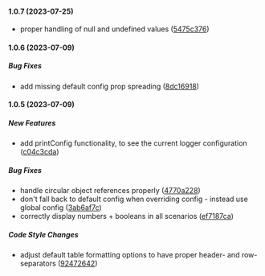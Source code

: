 #### 1.0.7 (2023-07-25)

*  proper handling of null and undefined values ([5475c376](https://github.com/maks-io/cheese-log/commit/5475c376d6b14d156753bd43bb9b79ea4ece3996))

#### 1.0.6 (2023-07-09)

##### Bug Fixes

*  add missing default config prop spreading ([8dc16918](https://github.com/maks-io/cheese-log/commit/8dc16918ef28e5102a897bd459f4bbfc22355496))

#### 1.0.5 (2023-07-09)

##### New Features

*  add printConfig functionality, to see the current logger configuration ([c04c3cda](https://github.com/maks-io/cheese-log/commit/c04c3cda404dd65f12a57d8e2dacbd322be52786))

##### Bug Fixes

*  handle circular object references properly ([4770a228](https://github.com/maks-io/cheese-log/commit/4770a2281acbf20a96512576333415faf496a049))
*  don't fall back to default config when overriding config - instead use global config ([3ab6af7c](https://github.com/maks-io/cheese-log/commit/3ab6af7cefea38412f55120c9113937a3dec0e5b))
*  correctly display numbers + booleans in all scenarios ([ef7187ca](https://github.com/maks-io/cheese-log/commit/ef7187ca8f8b24749ce51e5804a3172673452e6d))

##### Code Style Changes

*  adjust default table formatting options to have proper header- and row-separators ([92472642](https://github.com/maks-io/cheese-log/commit/92472642aba7d831694ba75dbe2c8b15d188c915))

